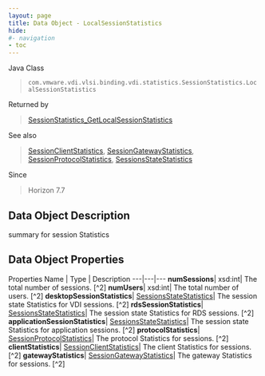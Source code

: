 ```yaml
---
layout: page
title: Data Object - LocalSessionStatistics
hide:
#- navigation
- toc
---
```






Java Class
> `com.vmware.vdi.vlsi.binding.vdi.statistics.SessionStatistics.LocalSessionStatistics`

Returned by
> [SessionStatistics_GetLocalSessionStatistics](vdi.statistics.SessionStatistics.md#getLocalSessionStatistics)

See also
> [SessionClientStatistics](vdi.statistics.SessionStatistics.SessionClientStatistics.md), [SessionGatewayStatistics](vdi.statistics.SessionStatistics.SessionGatewayStatistics.md), [SessionProtocolStatistics](vdi.statistics.SessionStatistics.SessionProtocolStatistics.md), [SessionsStateStatistics](vdi.statistics.SessionStatistics.SessionStateStatistics.md)

Since
> Horizon 7.7


## Data Object Description

summary for session Statistics

## Data Object Properties
Properties
Name |  Type |  Description
---|---|---
**numSessions**|  xsd:int|  The total number of sessions. [^2]
**numUsers**|  xsd:int|  The total number of users. [^2]
**desktopSessionStatistics**| [SessionsStateStatistics](vdi.statistics.SessionStatistics.SessionStateStatistics.md)|  The session state Statistics for VDI sessions. [^2]
**rdsSessionStatistics**| [SessionsStateStatistics](vdi.statistics.SessionStatistics.SessionStateStatistics.md)|  The session state Statistics for RDS sessions. [^2]
**applicationSessionStatistics**| [SessionsStateStatistics](vdi.statistics.SessionStatistics.SessionStateStatistics.md)|  The session state Statistics for application sessions. [^2]
**protocolStatistics**| [SessionProtocolStatistics](vdi.statistics.SessionStatistics.SessionProtocolStatistics.md)|  The protocol Statistics for sessions. [^2]
**clientStatistics**| [SessionClientStatistics](vdi.statistics.SessionStatistics.SessionClientStatistics.md)|  The client Statistics for sessions. [^2]
**gatewayStatistics**| [SessionGatewayStatistics](vdi.statistics.SessionStatistics.SessionGatewayStatistics.md)|  The gateway Statistics for sessions. [^2]
 


 
